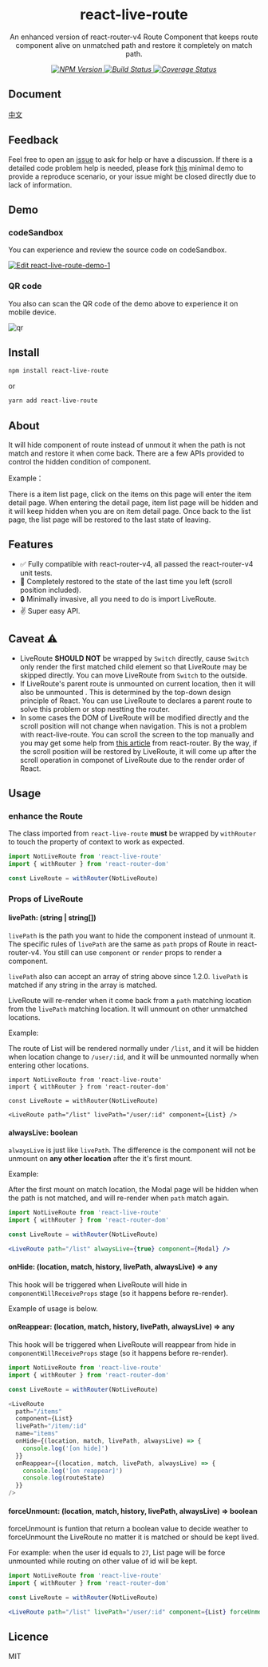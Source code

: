 <p align="center">
    <h1 align="center">react-live-route</h1>
    <p align="center">
        An enhanced version of react-router-v4 Route Component that keeps route component alive on unmatched path and restore it completely on match path.
    <p>
    <p align="center">
        <i>
            <a href="https://www.npmjs.com/package/react-live-route">
              <img src="https://img.shields.io/npm/v/react-live-route.svg?color=%2361AFEF" alt="NPM Version">
            </a>
            <a href="https://circleci.com/gh/fi3ework/react-live-route">
              <img src="https://img.shields.io/circleci/project/github/fi3ework/react-live-route/master.svg?style=flat-square" alt="Build Status">
            </a>
<a href='https://coveralls.io/github/fi3ework/react-live-route'><img src='https://img.shields.io/coveralls/github/fi3ework/react-live-route/master.svg?style=flat-square' alt='Coverage Status' /></a>
        </i>
    </p>
</p>

## Document

[中文](./docs/README-zh.md)

## Feedback

Feel free to open an [issue](https://github.com/fi3ework/react-live-route/issues/new) to ask for help or have a discussion. If there is a detailed code problem help is needed, please fork [this](https://codesandbox.io/s/20pm25081r) minimal demo to provide a reproduce scenario, or your issue might be closed directly due to lack of information.

## Demo

### codeSandbox

You can experience and review the source code on codeSandbox.

[![Edit react-live-route-demo-1](https://codesandbox.io/static/img/play-codesandbox.svg)](https://codesandbox.io/s/yj9j33pw4j)

### QR code

You also can scan the QR code of the demo above to experience it on mobile device.

![qr](./docs/qr.png)

## Install

```bash
npm install react-live-route
```

or

```bash
yarn add react-live-route
```

## About

It will hide component of route instead of unmout it when the path is not match and restore it when come back. There are a few APIs provided to control the hidden condition of component.

Example：

There is a item list page, click on the items on this page will enter the item detail page. When entering the detail page, item list page will be hidden and it will keep hidden when you are on item detail page. Once back to the list page, the list page will be restored to the last state of leaving.

## Features

- ✅ Fully compatible with react-router-v4, all passed the react-router-v4 unit tests.
- 🎯 Completely restored to the state of the last time you left (scroll position included).
- 🔒 Minimally invasive, all you need to do is import LiveRoute.
- ✌️ Super easy API.

## Caveat ⚠️

- LiveRoute **SHOULD NOT** be wrapped by `Switch` directly, cause `Switch` only render the first matched child element so that LiveRoute may be skipped directly. You can move LiveRoute from `Switch` to the outside.
- If LiveRoute's parent route is unmounted on current location, then it will also be unmounted . This is determined by the top-down design principle of React. You can use LiveRoute to declares a parent route to solve this problem or stop nestting the router.
- In some cases the DOM of LiveRoute will be modified directly and the scroll position will not change when navigation. This is not a problem with react-live-route. You can scroll the screen to the top manually and you may get some help from [this article](https://github.com/ReactTraining/react-router/blob/2b94b8f9e115bec6426be06b309b6963f4a96004/packages/react-router-dom/docs/guides/scroll-restoration.md) from react-router. By the way, if the scroll position will be restored by LiveRoute, it will come up after the scroll operation in componet of LiveRoute due to the render order of React.

## Usage

### enhance the Route

The class imported from `react-live-route` **must** be wrapped by `withRouter` to touch the property of context to work as expected.

```jsx
import NotLiveRoute from 'react-live-route'
import { withRouter } from 'react-router-dom'

const LiveRoute = withRouter(NotLiveRoute)
```

### Props of LiveRoute

#### livePath: (string | string[])

`livePath` is the path you want to hide the component instead of unmount it. The specific rules of `livePath` are the same as `path` props of Route in react-router-v4. You still can use `component` or `render` props to render a component.

`livePath` also can accept an array of string above since 1.2.0. `livePath` is matched if any string in the array is matched.

LiveRoute will re-render when it come back from a `path` matching location from the `livePath` matching location. It will unmount on other unmatched locations.

Example:

The route of List will be rendered normally under `/list`, and it will be hidden when location change to `/user/:id`, and it will be unmounted normally when entering other locations.

```tsx
import NotLiveRoute from 'react-live-route'
import { withRouter } from 'react-router-dom'

const LiveRoute = withRouter(NotLiveRoute)

<LiveRoute path="/list" livePath="/user/:id" component={List} />
```

#### alwaysLive: boolean

`alwaysLive` is just like `livePath`. The difference is the component will not be unmount on **any other location** after the it's first mount.

Example:

After the first mount on match location, the Modal page will be hidden when the path is not matched, and will re-render when `path` match again.

```jsx
import NotLiveRoute from 'react-live-route'
import { withRouter } from 'react-router-dom'

const LiveRoute = withRouter(NotLiveRoute)

<LiveRoute path="/list" alwaysLive={true} component={Modal} />
```

#### onHide: (location, match, history, livePath, alwaysLive) => any

This hook will be triggered when LiveRoute will hide in `componentWillReceiveProps` stage (so it happens before re-render).

Example of usage is below.

#### onReappear: (location, match, history, livePath, alwaysLive) => any

This hook will be triggered when LiveRoute will reappear from hide in `componentWillReceiveProps` stage (so it happens before re-render).

```js
import NotLiveRoute from 'react-live-route'
import { withRouter } from 'react-router-dom'

const LiveRoute = withRouter(NotLiveRoute)

<LiveRoute
  path="/items"
  component={List}
  livePath="/item/:id"
  name="items"
  onHide={(location, match, livePath, alwaysLive) => {
    console.log('[on hide]')
  }}
  onReappear={(location, match, livePath, alwaysLive) => {
    console.log('[on reappear]')
    console.log(routeState)
  }}
/>
```

#### forceUnmount: (location, match, history, livePath, alwaysLive) => boolean

forceUnmount is funtion that return a boolean value to decide weather to forceUnmount the LiveRoute no matter it is matched or should be kept lived. 

For example: when the user id equals to `27`, List page will be force unmounted while routing on other value  of id will be kept.

```jsx
import NotLiveRoute from 'react-live-route'
import { withRouter } from 'react-router-dom'

const LiveRoute = withRouter(NotLiveRoute)

<LiveRoute path="/list" livePath="/user/:id" component={List} forceUnmount={(location, match)=> match.params.id === 27}/>
```

## Licence

MIT
